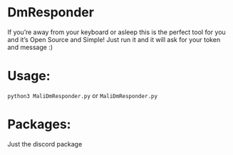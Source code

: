 # DmResponder
If you’re away from your keyboard or asleep this is the perfect tool for you and it’s Open Source and Simple! Just run it and it will ask for your token and message :)
# Usage:
```python3 MaliDmResponder.py```
or
```MaliDmResponder.py```

# Packages:
Just the discord package
